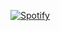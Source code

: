 [![Spotify](https://novatorem.bgstatic.vercel.app/api/spotify)](https://open.spotify.com/user/11153360645)
